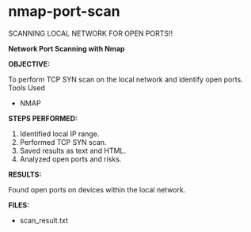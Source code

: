 # nmap-port-scan
SCANNING LOCAL NETWORK FOR OPEN PORTS!!

****Network Port Scanning with Nmap****

****OBJECTIVE:****

To perform TCP SYN scan on the local network and identify open ports.
Tools Used

* NMAP
  
****STEPS PERFORMED:****

1. Identified local IP range.
2. Performed TCP SYN scan.
3. Saved results as text and HTML.
4. Analyzed open ports and risks.


****RESULTS:****

Found open ports on devices within the local network.

****FILES:****

* scan_result.txt
